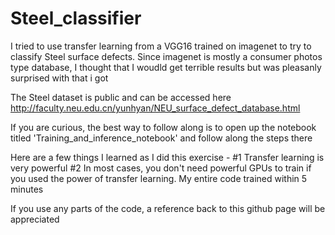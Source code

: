 # Steel_classifier

I tried to use transfer learning from a VGG16 trained on imagenet to try to classify Steel surface defects. Since imagenet is mostly a consumer photos type database, I thought that I woudld get terrible results but was pleasanly surprised with that i got 

The Steel dataset is public and can be accessed here http://faculty.neu.edu.cn/yunhyan/NEU_surface_defect_database.html

If you are curious, the best way to follow along is to open up the notebook titled 'Training_and_inference_notebook' and follow along the steps there 

Here are a few things I learned as I did this exercise - 
  #1 Transfer learning is very powerful 
  #2 In most cases, you don't need powerful GPUs to train if you used the power of transfer learning. My entire code trained  within 5 minutes 
  

If you use any parts of the code, a reference back to this github page will be appreciated 
